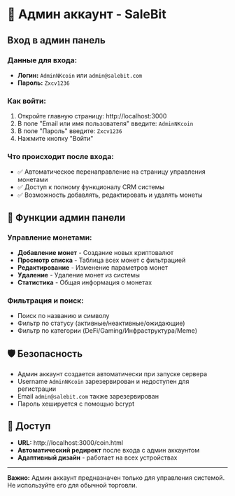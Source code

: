# 🔐 Админ аккаунт - SaleBit

## Вход в админ панель

### Данные для входа:
- **Логин:** `AdminNKcoin` или `admin@salebit.com`
- **Пароль:** `Zxcv1236`

### Как войти:
1. Откройте главную страницу: http://localhost:3000
2. В поле "Email или имя пользователя" введите: `AdminNKcoin`
3. В поле "Пароль" введите: `Zxcv1236`
4. Нажмите кнопку "Войти"

### Что происходит после входа:
- ✅ Автоматическое перенаправление на страницу управления монетами
- ✅ Доступ к полному функционалу CRM системы
- ✅ Возможность добавлять, редактировать и удалять монеты

## 🔧 Функции админ панели

### Управление монетами:
- **Добавление монет** - Создание новых криптовалют
- **Просмотр списка** - Таблица всех монет с фильтрацией
- **Редактирование** - Изменение параметров монет
- **Удаление** - Удаление монет из системы
- **Статистика** - Общая информация о монетах

### Фильтрация и поиск:
- Поиск по названию и символу
- Фильтр по статусу (активные/неактивные/ожидающие)
- Фильтр по категории (DeFi/Gaming/Инфраструктура/Meme)

## 🛡️ Безопасность

- Админ аккаунт создается автоматически при запуске сервера
- Username `AdminNKcoin` зарезервирован и недоступен для регистрации
- Email `admin@salebit.com` также зарезервирован
- Пароль хешируется с помощью bcrypt

## 📱 Доступ

- **URL:** http://localhost:3000/coin.html
- **Автоматический редирект** после входа с админ аккаунтом
- **Адаптивный дизайн** - работает на всех устройствах

---

**Важно:** Админ аккаунт предназначен только для управления системой. Не используйте его для обычной торговли.
